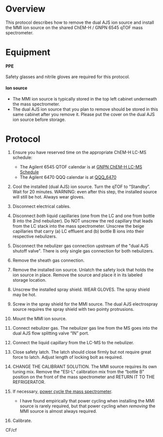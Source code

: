 # Overview

This protocol describes how to remove the dual AJS ion source and install the MMI ion source on the shared ChEM-H / GNPN 6545 qTOF mass spectrometer.

# Equipment
#### PPE
Safety glasses and nitrile gloves are required for this protocol.

#### Ion source
* The MMI ion source is typically stored in the top left cabinet underneath the mass spectrometer.
* The dual AJS ion source that you plan to remove should be stored in this same cabinet after you remove it.  Please put the cover on the dual AJS ion source before storage.

# Protocol
1. Ensure you have reserved time on the appropriate ChEM-H LC-MS schedule:
	* The Agilent 6545 QTOF calendar is at [GNPN ChEM-H LC-MS Schedule](https://calendar.google.com/calendar/embed?src=gnpn.chemh.lc.ms%40gmail.com&ctz=America/Los_Angeles)
	* The Agilent 6470 QQQ calendar is at [QQQ_6470](https://calendar.google.com/calendar/embed?src=3eic0r8c6jmtdf9e350dg8cl74%40group.calendar.google.com&ctz=America/Los_Angeles)
 
2. Cool the installed (dual AJS) ion source.  Turn the qTOF to “Standby”.  Wait for 20 minutes.  WARNING: even after this step, the installed source will still be hot.  Always wear gloves.

3. 	Disconnect electrical cables.  
 
4.	Disconnect *both* liquid capillaries (one from the LC and one from bottle B into the 2nd nebulizer).  Do NOT unscrew the red capillary that leads from the LC stack into the mass spectrometer.  Unscrew the beige capillaries that carry (a) LC effluent and (b) bottle B ions into their respective nebulizers.
 
5.	Disconnect the nebulizer gas connection upstream of the "dual AJS shutoff valve".  There is only single gas connection for both nebulizers.  

6. Remove the sheath gas connection.
 
7.	Remove the installed ion source.  Unlatch the safety lock that holds the ion source in place.  Remove the source and place it in its labeled storage location.
 
8.	Unscrew the installed spray shield. WEAR GLOVES.  The spray shield may be hot.
 
9.	Screw in the spray shield for the MMI source.  The dual AJS electrospray source requires the spray shield with two pointy protrusions.
 
10.	Mount the MMI ion source.  
 
11.	Connect nebulizer gas.  The nebulizer gas line from the MS goes into the dual AJS flow splitting valve “IN” port.
 
12.	Connect the liquid capillary from the LC-MS to the nebulizer.  
 
13.	Close safety latch. The latch should close firmly but not require great force to latch.  Adjust length of locking bolt as required.
 
14.	CHANGE THE CALIBRANT SOLUTION. The MMI source requires its own tuning mix.  Remove the "ESI-L" calibration mix from the “bottle B” position on the front of the mass spectrometer and RETURN IT TO THE REFRIGERATOR.  
 
15.	If necessary, [power cycle the mass spectrometer](power_cycle_MS.md).
	* I have found empirically that power cycling when installing the MMI source is rarely required, but that power cycling when _removing_ the MMI source is almost always required.  
 
16.	Calibrate. 

CF/cf
